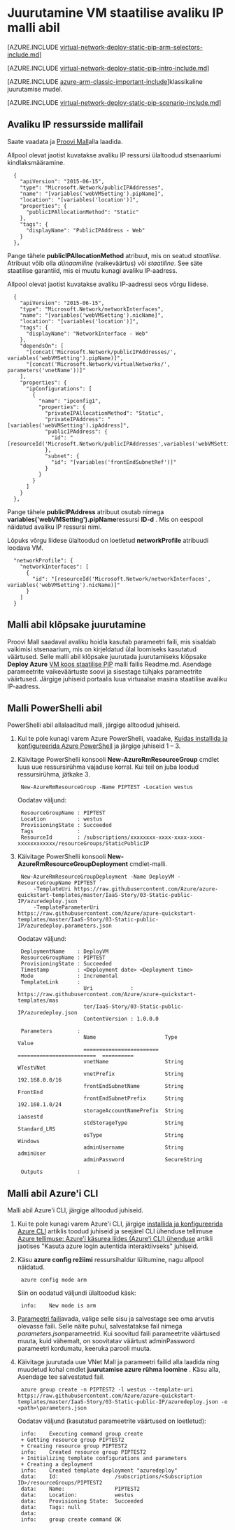 <properties
   pageTitle="Juurutamine VM malli abil rakenduses ressursihaldur staatilise avaliku IP | Microsoft Azure'i"
   description="Saate teada, kuidas juurutada VMs staatilise avaliku IP sisse ressursihaldur malli abil"
   services="virtual-network"
   documentationCenter="na"
   authors="jimdial"
   manager="carmonm"
   editor=""
   tags="azure-resource-manager"
/>
<tags  
   ms.service="virtual-network"
   ms.devlang="na"
   ms.topic="article"
   ms.tgt_pltfrm="na"
   ms.workload="infrastructure-services"
   ms.date="04/27/2016"
   ms.author="jdial" />

# <a name="deploy-a-vm-with-a-static-public-ip-using-a-template"></a>Juurutamine VM staatilise avaliku IP malli abil

[AZURE.INCLUDE [virtual-network-deploy-static-pip-arm-selectors-include.md](../../includes/virtual-network-deploy-static-pip-arm-selectors-include.md)]

[AZURE.INCLUDE [virtual-network-deploy-static-pip-intro-include.md](../../includes/virtual-network-deploy-static-pip-intro-include.md)]

[AZURE.INCLUDE [azure-arm-classic-important-include](../../includes/learn-about-deployment-models-rm-include.md)]klassikaline juurutamise mudel.

[AZURE.INCLUDE [virtual-network-deploy-static-pip-scenario-include.md](../../includes/virtual-network-deploy-static-pip-scenario-include.md)]

## <a name="public-ip-resources-in-a-template-file"></a>Avaliku IP ressursside mallifail

Saate vaadata ja [Proovi Mall](https://raw.githubusercontent.com/Azure/azure-quickstart-templates/master/IaaS-Story/03-Static-public-IP/azuredeploy.json)alla laadida.

Allpool olevat jaotist kuvatakse avaliku IP ressursi ülaltoodud stsenaariumi kindlaksmääramine.

      {
        "apiVersion": "2015-06-15",
        "type": "Microsoft.Network/publicIPAddresses",
        "name": "[variables('webVMSetting').pipName]",
        "location": "[variables('location')]",
        "properties": {
          "publicIPAllocationMethod": "Static"
        },
        "tags": {
          "displayName": "PublicIPAddress - Web"
        }
      },

Pange tähele **publicIPAllocationMethod** atribuut, mis on seatud *staatilise*. Atribuut võib olla *dünaamiline* (vaikeväärtus) või *staatiline*. See säte staatilise garantiid, mis ei muutu kunagi avaliku IP-aadress.

Allpool olevat jaotist kuvatakse avaliku IP-aadressi seos võrgu liidese.

      {
        "apiVersion": "2015-06-15",
        "type": "Microsoft.Network/networkInterfaces",
        "name": "[variables('webVMSetting').nicName]",
        "location": "[variables('location')]",
        "tags": {
          "displayName": "NetworkInterface - Web"
        },
        "dependsOn": [
          "[concat('Microsoft.Network/publicIPAddresses/', variables('webVMSetting').pipName)]",
          "[concat('Microsoft.Network/virtualNetworks/', parameters('vnetName'))]"
        ],
        "properties": {
          "ipConfigurations": [
            {
              "name": "ipconfig1",
              "properties": {
                "privateIPAllocationMethod": "Static",
                "privateIPAddress": "[variables('webVMSetting').ipAddress]",
                "publicIPAddress": {
                  "id": "[resourceId('Microsoft.Network/publicIPAddresses',variables('webVMSetting').pipName)]"
                },
                "subnet": {
                  "id": "[variables('frontEndSubnetRef')]"
                }
              }
            }
          ]
        }
      },

Pange tähele **publicIPAddress** atribuut osutab nimega **variables('webVMSetting').pipName**ressursi **ID-d** . Mis on eespool näidatud avaliku IP ressursi nimi.

Lõpuks võrgu liidese ülaltoodud on loetletud **networkProfile** atribuudi loodava VM.

      "networkProfile": {
        "networkInterfaces": [
          {
            "id": "[resourceId('Microsoft.Network/networkInterfaces', variables('webVMSetting').nicName)]"
          }
        ]
      }

## <a name="deploy-the-template-by-using-click-to-deploy"></a>Malli abil klõpsake juurutamine

Proovi Mall saadaval avaliku hoidla kasutab parameetri faili, mis sisaldab vaikimisi stsenaarium, mis on kirjeldatud ülal loomiseks kasutatud väärtused. Selle malli abil klõpsake juurutada juurutamiseks klõpsake **Deploy Azure** [VM koos staatilise PIP](https://github.com/Azure/azure-quickstart-templates/tree/master/IaaS-Story/03-Static-public-IP) malli failis Readme.md. Asendage parameetrite vaikeväärtuste soovi ja sisestage tühjaks parameetrite väärtused.  Järgige juhiseid portaalis luua virtuaalse masina staatilise avaliku IP-aadress.

## <a name="deploy-the-template-by-using-powershell"></a>Malli PowerShelli abil

PowerShelli abil allalaaditud malli, järgige alltoodud juhiseid.

1. Kui te pole kunagi varem Azure PowerShelli, vaadake, [Kuidas installida ja konfigureerida Azure PowerShell](../powershell-install-configure.md) ja järgige juhiseid 1 – 3.

2. Käivitage PowerShelli konsooli **New-AzureRmResourceGroup** cmdlet luua uue ressursirühma vajaduse korral. Kui teil on juba loodud ressursirühma, jätkake 3.

        New-AzureRmResourceGroup -Name PIPTEST -Location westus

    Oodatav väljund:

        ResourceGroupName : PIPTEST
        Location          : westus
        ProvisioningState : Succeeded
        Tags              :
        ResourceId        : /subscriptions/xxxxxxxx-xxxx-xxxx-xxxx-xxxxxxxxxxxx/resourceGroups/StaticPublicIP

3. Käivitage PowerShelli konsooli **New-AzureRmResourceGroupDeployment** cmdlet-malli.

        New-AzureRmResourceGroupDeployment -Name DeployVM -ResourceGroupName PIPTEST `
            -TemplateUri https://raw.githubusercontent.com/Azure/azure-quickstart-templates/master/IaaS-Story/03-Static-public-IP/azuredeploy.json `
            -TemplateParameterUri https://raw.githubusercontent.com/Azure/azure-quickstart-templates/master/IaaS-Story/03-Static-public-IP/azuredeploy.parameters.json

    Oodatav väljund:

        DeploymentName    : DeployVM
        ResourceGroupName : PIPTEST
        ProvisioningState : Succeeded
        Timestamp         : <Deployment date> <Deployment time>
        Mode              : Incremental
        TemplateLink      :
                            Uri            : https://raw.githubusercontent.com/Azure/azure-quickstart-templates/mas
                            ter/IaaS-Story/03-Static-public-IP/azuredeploy.json
                            ContentVersion : 1.0.0.0

        Parameters        :
                            Name                      Type                       Value     
                            ========================  =========================  ==========
                            vnetName                  String                     WTestVNet
                            vnetPrefix                String                     192.168.0.0/16
                            frontEndSubnetName        String                     FrontEnd  
                            frontEndSubnetPrefix      String                     192.168.1.0/24
                            storageAccountNamePrefix  String                     iaasestd  
                            stdStorageType            String                     Standard_LRS
                            osType                    String                     Windows   
                            adminUsername             String                     adminUser
                            adminPassword             SecureString                         

        Outputs           :

## <a name="deploy-the-template-by-using-the-azure-cli"></a>Malli abil Azure'i CLI

Malli abil Azure'i CLI, järgige alltoodud juhiseid.

1. Kui te pole kunagi varem Azure'i CLI, järgige [installida ja konfigureerida Azure CLI](../xplat-cli-install.md) artiklis toodud juhiseid ja seejärel CLI ühenduse tellimuse [Azure tellimuse: Azure'i käsurea liides (Azure'i CLI) ühenduse](../xplat-cli-connect.md) artikli jaotises "Kasuta azure login autentida interaktiivseks" juhiseid.
2. Käsu **azure config režiimi** ressursihaldur lülitumine, nagu allpool näidatud.

        azure config mode arm

    Siin on oodatud väljundi ülaltoodud käsk:

        info:    New mode is arm

3. [Parameetri faili](https://raw.githubusercontent.com/Azure/azure-quickstart-templates/master/IaaS-Story/03-Static-public-IP/azuredeploy.parameters.json)avada, valige selle sisu ja salvestage see oma arvutis olevasse faili. Selle näite puhul, salvestatakse fail nimega *parameters.json*parameetrid. Kui soovitud faili parameetrite väärtused muuta, kuid vähemalt, on soovitatav väärtust adminPassword parameetri kordumatu, keeruka parooli muuta.

4. Käivitage juurutada uue VNet Mall ja parameetri failid alla laadida ning muudetud kohal cmdlet **juurutamise azure rühma loomine** . Käsu alla, Asendage <path> tee salvestatud fail. 

        azure group create -n PIPTEST2 -l westus --template-uri https://raw.githubusercontent.com/Azure/azure-quickstart-templates/master/IaaS-Story/03-Static-public-IP/azuredeploy.json -e <path>\parameters.json

    Oodatav väljund (kasutatud parameetrite väärtused on loetletud):

        info:    Executing command group create
        + Getting resource group PIPTEST2
        + Creating resource group PIPTEST2
        info:    Created resource group PIPTEST2
        + Initializing template configurations and parameters
        + Creating a deployment
        info:    Created template deployment "azuredeploy"
        data:    Id:                  /subscriptions/<Subscription ID>/resourceGroups/PIPTEST2
        data:    Name:                PIPTEST2
        data:    Location:            westus
        data:    Provisioning State:  Succeeded
        data:    Tags: null
        data:
        info:    group create command OK
